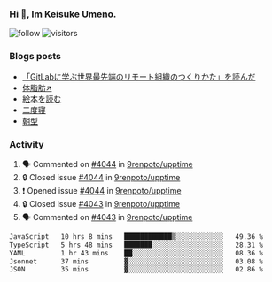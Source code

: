 ### Hi 👋, Im Keisuke Umeno.

<!--
**9renpoto/9renpoto** is a ✨ _special_ ✨ repository because its `README.md` (this file) appears on your GitHub profile.

Here are some ideas to get you started:

- 🔭 I’m currently working on ...
- 🌱 I’m currently learning ...
- 👯 I’m looking to collaborate on ...
- 🤔 I’m looking for help with ...
- 💬 Ask me about ...
- 📫 How to reach me: ...
- 😄 Pronouns: ...
- ⚡ Fun fact: ...
-->

![follow](https://img.shields.io/github/followers/9renpoto?label=Follow&style=social)
![visitors](https://komarev.com/ghpvc/?username=9renpoto&label=Profile%20views&color=0e75b6&style=flat)

### Blogs posts

<!-- BLOG-POST-LIST:START -->
- [「GitLabに学ぶ世界最先端のリモート組織のつくりかた」を読んだ](https://9renpoto.win/entry/2024/09/10/remote_organization)
- [体脂肪↗](https://9renpoto.win/entry/2024/08/12/gaining_fat)
- [絵本を読む](https://9renpoto.win/entry/2024/07/26/picture_book)
- [二度寝](https://9renpoto.win/entry/2024/07/18/going_back_to_sleep)
- [朝型](https://9renpoto.win/entry/2024/05/29/im-an-early)
<!-- BLOG-POST-LIST:END -->

### Activity

<!--START_SECTION:activity-->
1. 🗣 Commented on [#4044](https://github.com/9renpoto/upptime/issues/4044#issuecomment-2450633643) in [9renpoto/upptime](https://github.com/9renpoto/upptime)
2. 🔒 Closed issue [#4044](https://github.com/9renpoto/upptime/issues/4044) in [9renpoto/upptime](https://github.com/9renpoto/upptime)
3. ❗ Opened issue [#4044](https://github.com/9renpoto/upptime/issues/4044) in [9renpoto/upptime](https://github.com/9renpoto/upptime)
4. 🔒 Closed issue [#4043](https://github.com/9renpoto/upptime/issues/4043) in [9renpoto/upptime](https://github.com/9renpoto/upptime)
5. 🗣 Commented on [#4043](https://github.com/9renpoto/upptime/issues/4043#issuecomment-2450501989) in [9renpoto/upptime](https://github.com/9renpoto/upptime)
<!--END_SECTION:activity-->

<!--START_SECTION:waka-->

```txt
JavaScript   10 hrs 8 mins   ████████████▒░░░░░░░░░░░░   49.36 %
TypeScript   5 hrs 48 mins   ███████░░░░░░░░░░░░░░░░░░   28.31 %
YAML         1 hr 43 mins    ██░░░░░░░░░░░░░░░░░░░░░░░   08.36 %
Jsonnet      37 mins         ▓░░░░░░░░░░░░░░░░░░░░░░░░   03.08 %
JSON         35 mins         ▓░░░░░░░░░░░░░░░░░░░░░░░░   02.86 %
```

<!--END_SECTION:waka-->
